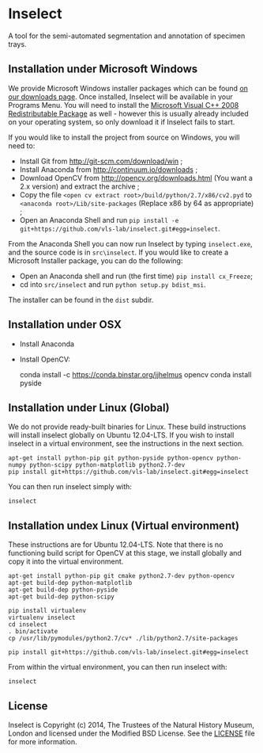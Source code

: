 # Inselect

A tool for the semi-automated segmentation and annotation of specimen trays.

## Installation under Microsoft Windows

We provide Microsoft Windows installer packages which can be found [on our downloads page](). Once installed, Inselect will be available in your Programs Menu. You will need to install the [Microsoft Visual C++ 2008 Redistributable Package](http://www.microsoft.com/en-us/download/details.aspx?id=29) as well - however this is usually already included on your operating system, so only download it if Inselect fails to start.

If you would like to install the project from source on Windows, you will need to:

- Install Git from http://git-scm.com/download/win ;
- Install Anaconda from http://continuum.io/downloads ;
- Download OpenCV from http://opencv.org/downloads.html (You want a 2.x version) and extract the archive ;
- Copy the file `<open cv extract root>/build/python/2.7/x86/cv2.pyd` to `<anaconda root>/Lib/site-packages` (Replace x86 by 64 as appropriate) ;
- Open an Anaconda Shell and run `pip install -e git+https://github.com/vls-lab/inselect.git#egg=inselect`.

From the Anaconda Shell you can now run Inselect by typing `inselect.exe`, and the source code is in `src\inselect`. If you would like to create a Microsoft Installer package, you can do the following:

- Open an Anaconda shell and run (the first time) `pip install cx_Freeze`;
- cd into `src/inselect` and run `python setup.py bdist_msi`.

The installer can be found in the `dist` subdir.

## Installation under OSX

- Install Anaconda
- Install OpenCV:

    conda install -c https://conda.binstar.org/jjhelmus opencv
    conda install pyside

## Installation under Linux (Global)

We do not provide ready-built binaries for Linux. These build instructions will install inselect globally on Ubuntu 12.04-LTS. If you wish to install inselect in a virtual environment, see the instructions in the next section.

```shell
apt-get install python-pip git python-pyside python-opencv python-numpy python-scipy python-matplotlib python2.7-dev
pip install git+https://github.com/vls-lab/inselect.git#egg=inselect
```

You can then run inselect simply with:

```shell
inselect
```

## Installation undex Linux (Virtual environment)

These instructions are for Ubuntu 12.04-LTS. Note that there is no functioning build script for OpenCV at this stage, we install globally and copy it into the virtual environment.

```shell
apt-get install python-pip git cmake python2.7-dev python-opencv
apt-get build-dep python-matplotlib
apt-get build-dep python-pyside
apt-get build-dep python-scipy

pip install virtualenv
virtualenv inselect
cd inselect
. bin/activate
cp /usr/lib/pymodules/python2.7/cv* ./lib/python2.7/site-packages

pip install git+https://github.com/vls-lab/inselect.git#egg=inselect
```

From within the virtual environment, you can then run inselect with:

```shell
inselect
```
## License

Inselect is Copyright (c) 2014, The Trustees of the Natural History Museum, London and licensed under the Modified BSD License. See the [LICENSE](https://github.com/NaturalHistoryMuseum/inselect/blob/master/LICENSE.md) file for more information.